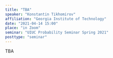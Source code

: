 ```yaml
---
title: "TBA"
speaker: "Konstantin Tikhomirov"
affiliation: "Georgia Institute of Technology"
date: "2021-04-14 15:00"
place: "in Zoom"
seminar: "UIUC Probability Seminar Spring 2021" 
posttype: "seminar"
---
```


TBA
